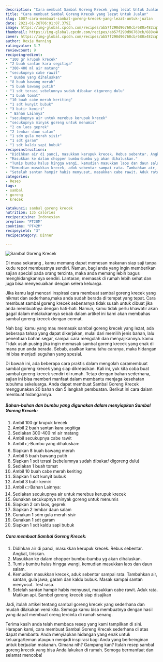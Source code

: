 ```yaml
---
description: "Cara membuat Sambal Goreng Krecek yang lezat Untuk Jualan"
title: "Cara membuat Sambal Goreng Krecek yang lezat Untuk Jualan"
slug: 1007-cara-membuat-sambal-goreng-krecek-yang-lezat-untuk-jualan
date: 2021-01-28T06:01:07.379Z
image: https://img-global.cpcdn.com/recipes/ab57f290d96760cb/680x482cq70/sambal-goreng-krecek-foto-resep-utama.jpg
thumbnail: https://img-global.cpcdn.com/recipes/ab57f290d96760cb/680x482cq70/sambal-goreng-krecek-foto-resep-utama.jpg
cover: https://img-global.cpcdn.com/recipes/ab57f290d96760cb/680x482cq70/sambal-goreng-krecek-foto-resep-utama.jpg
author: Roxie Manning
ratingvalue: 3.7
reviewcount: 9
recipeingredient:
- "100 gr krupuk krecek"
- "2 buah santan kara segitiga"
- "300-400 ml air matang"
- "secukupnya cabe rawit"
- " Bumbu yang dihaluskan"
- "8 buah bawang merah"
- "5 buah bawang putih"
- "1 sdt terasi sebelumnya sudah dibakar digoreng dulu"
- "1 buah tomat"
- "10 buah cabe merah keriting"
- "1 sdt kunyit bubuk"
- "3 butir kemiri"
- " Bahan Lainnya"
- "secukupnya air untuk merebus kerupuk krecek"
- "secukupnya minyak goreng untuk menumis"
- "2 cm laos geprek"
- "2 lembar daun salam"
- "1 sdm gula merah sisir"
- "1 sdt garam"
- "1 sdt kaldu sapi bubuk"
recipeinstructions:
- "Didihkan air di panci, masukkan kerupuk krecek. Rebus sebentar. Angkat, tiriskan."
- "Masukkan ke dalam chopper bumbu-bumbu yg akan dihaluskan."
- "Tumis bumbu halus hingga wangi, kemudian masukkan laos dan daun salam."
- "Kemudian masukkan krecek, aduk sebentar sampai rata. Tambahkan air, santan, gula jawa, garam dan kaldu bubuk. Masak sampai santan menyusut. Test rasa."
- "Setelah santan hampir habis menyusut, masukkan cabe rawit. Aduk rata. Matikan api. Sambel goreng krecek siap disajikan"
categories:
- Resep
tags:
- sambal
- goreng
- krecek

katakunci: sambal goreng krecek 
nutrition: 135 calories
recipecuisine: Indonesian
preptime: "PT20M"
cooktime: "PT42M"
recipeyield: "3"
recipecategory: Dinner

---
```



![Sambal Goreng Krecek](https://img-global.cpcdn.com/recipes/ab57f290d96760cb/680x482cq70/sambal-goreng-krecek-foto-resep-utama.jpg)

Di masa  sekarang , kamu memang dapat memesan makanan siap saji tanpa kudu repot membuatnya sendiri. Namun, bagi anda yang ingin memberikan sajian special pada orang tercinta, maka anda memang lebih bagus menghidangkannya sendiri. Lantaran, memasak di rumah lebih sehat dan juga bisa menyesuaikan dengan selera keluarga.

Jika kamu lagi mencari inspirasi cara membuat sambal goreng krecek yang nikmat dan sederhana,maka anda sudah berada di tempat yang tepat. Cara membuat sambal goreng krecek  sebenarnya tidak susah untuk dibuat jika anda membuatnya dengan hati-hati. Namun, kamu tidak perlu khawatir akan gagal dalam melakukannya 
sebab dalam artikel ini kami akan membahas sambal goreng krecek dengan cermat.  



Nah bagi kamu yang mau memasak sambal goreng krecek yang lezat, ada beberapa tahap yang dapat dikerjakan, mulai dari memilih jenis bahan, lalu penentuan bahan segar, sampai cara mengolah dan menyajikannya. kamu Tidak usah pusing jika ingin memasak sambal goreng krecek yang enak di mana pun anda berada. Sebab, asalkan kamu  tahu caranya, maka hidangan ini bisa menjadi suguhan yang spesial.

Di bawah ini, ada beberapa cara praktis  dalam mengolah caramembuat sambal goreng krecek yang siap dikreasikan. Kali ini, yuk kita coba buat sambal goreng krecek sendiri di rumah. Tetap dengan bahan sederhana, sajian ini bisa memberi manfaat dalam membantu menjaga kesehatan tubuhmu sekeluarga. Anda dapat membuat Sambal Goreng Krecek menggunakan 20 bahan dan 5 langkah pembuatan. Berikut ini cara dalam membuat hidangannya.

<!--inarticleads1-->

##### Bahan-bahan dan bumbu yang digunakan dalam menyiapkan Sambal Goreng Krecek:

1. Ambil 100 gr krupuk krecek
1. Ambil 2 buah santan kara segitiga
1. Sediakan 300-400 ml air matang
1. Ambil secukupnya cabe rawit
1. Ambil  👉Bumbu yang dihaluskan:
1. Siapkan 8 buah bawang merah
1. Ambil 5 buah bawang putih
1. Siapkan 1 sdt terasi (sebelumnya sudah dibakar/ digoreng dulu)
1. Sediakan 1 buah tomat
1. Ambil 10 buah cabe merah keriting
1. Siapkan 1 sdt kunyit bubuk
1. Ambil 3 butir kemiri
1. Ambil  👉Bahan Lainnya:
1. Sediakan secukupnya air untuk merebus kerupuk krecek
1. Gunakan secukupnya minyak goreng untuk menumis
1. Siapkan 2 cm laos, geprek
1. Siapkan 2 lembar daun salam
1. Gunakan 1 sdm gula merah sisir
1. Gunakan 1 sdt garam
1. Siapkan 1 sdt kaldu sapi bubuk




<!--inarticleads2-->

##### Cara membuat Sambal Goreng Krecek:

1. Didihkan air di panci, masukkan kerupuk krecek. Rebus sebentar. Angkat, tiriskan.
1. Masukkan ke dalam chopper bumbu-bumbu yg akan dihaluskan.
1. Tumis bumbu halus hingga wangi, kemudian masukkan laos dan daun salam.
1. Kemudian masukkan krecek, aduk sebentar sampai rata. Tambahkan air, santan, gula jawa, garam dan kaldu bubuk. Masak sampai santan menyusut. Test rasa.
1. Setelah santan hampir habis menyusut, masukkan cabe rawit. Aduk rata. Matikan api. Sambel goreng krecek siap disajikan




Jadi, itulah artikel tentang  sambal goreng krecek  yang sederhana dan mudah dilakukan versi kita. Semoga kamu bisa membuatnya dengan hasil yang dapat membuat oreng tercinta di rumah senang. 

Terima kasih anda telah membaca resep yang kami tampilkan di sini. Harapan kami, cara membuat  Sambal Goreng Krecek sederhana di atas dapat membantu Anda menyiapkan hidangan yang enak untuk keluarga/teman ataupun menjadi inspirasi bagi Anda yang berkeinginan untuk berjualan makanan. Gimana nih? Gampang kan? Itulah resep sambal goreng krecek yang bisa Anda lakukan di rumah. Semoga bermanfaat dan selamat mencoba!

